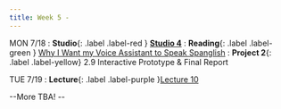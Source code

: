 ```yaml
---
title: Week 5 - 
---
```


MON 7/18
: **Studio**{: .label .label-red } [**Studio 4**](#)
: **Reading**{: .label .label-green } [Why I Want my Voice Assistant to Speak Spanglish](https://www.youtube.com/watch?v=ohXfjysQhx8)
: **Project 2**{: .label .label-yellow} 2.9 Interactive Prototype & Final Report


TUE 7/19
: **Lecture**{: .label .label-purple }[Lecture 10](#)

--More TBA! --
